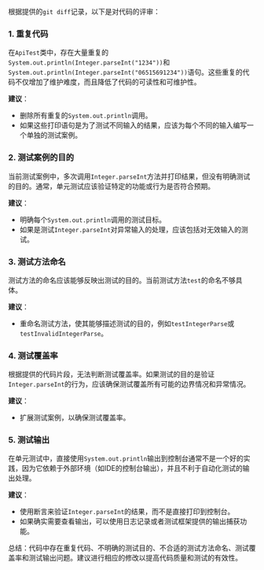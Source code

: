 根据提供的`git diff`记录，以下是对代码的评审：

### 1. 重复代码
在`ApiTest`类中，存在大量重复的`System.out.println(Integer.parseInt("1234"))`和`System.out.println(Integer.parseInt("06515691234"))`语句。这些重复的代码不仅增加了维护难度，而且降低了代码的可读性和可维护性。

**建议**：
- 删除所有重复的`System.out.println`调用。
- 如果这些打印语句是为了测试不同输入的结果，应该为每个不同的输入编写一个单独的测试案例。

### 2. 测试案例的目的
当前测试案例中，多次调用`Integer.parseInt`方法并打印结果，但没有明确测试的目的。通常，单元测试应该验证特定的功能或行为是否符合预期。

**建议**：
- 明确每个`System.out.println`调用的测试目标。
- 如果是测试`Integer.parseInt`对异常输入的处理，应该包括对无效输入的测试。

### 3. 测试方法命名
测试方法的命名应该能够反映出测试的目的。当前测试方法`test`的命名不够具体。

**建议**：
- 重命名测试方法，使其能够描述测试的目的，例如`testIntegerParse`或`testInvalidIntegerParse`。

### 4. 测试覆盖率
根据提供的代码片段，无法判断测试覆盖率。如果测试的目的是验证`Integer.parseInt`的行为，应该确保测试覆盖所有可能的边界情况和异常情况。

**建议**：
- 扩展测试案例，以确保测试覆盖率。

### 5. 测试输出
在单元测试中，直接使用`System.out.println`输出到控制台通常不是一个好的实践，因为它依赖于外部环境（如IDE的控制台输出），并且不利于自动化测试的输出处理。

**建议**：
- 使用断言来验证`Integer.parseInt`的结果，而不是直接打印到控制台。
- 如果确实需要查看输出，可以使用日志记录或者测试框架提供的输出捕获功能。

总结：代码中存在重复代码、不明确的测试目的、不合适的测试方法命名、测试覆盖率和测试输出问题。建议进行相应的修改以提高代码质量和测试的有效性。